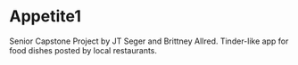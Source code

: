 # Appetite1
Senior Capstone Project by JT Seger and Brittney Allred.  Tinder-like app for food dishes posted by local restaurants.
